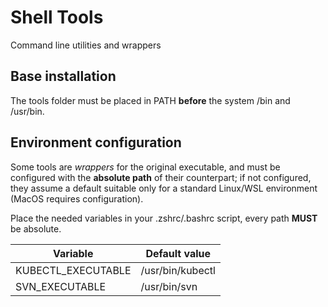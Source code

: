# Shell Tools
Command line utilities and wrappers

## Base installation
The tools folder must be placed in PATH **before** the system /bin and /usr/bin.

## Environment configuration
Some tools are *wrappers* for the original executable, and must be configured with the **absolute path** of their counterpart; if not configured, they assume a default suitable only for a standard Linux/WSL environment (MacOS requires configuration).

Place the needed variables in your .zshrc/.bashrc script, every path **MUST** be absolute.

| Variable           | Default value    |
| ------------------ | ---------------- |
| KUBECTL_EXECUTABLE | /usr/bin/kubectl |
| SVN_EXECUTABLE     | /usr/bin/svn     |

